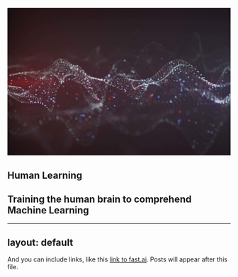 ![Image of fast.ai logo](images/ai-breakthrough-artificial-neural-networks-1440x955.jpg)

## Human Learning

## Training the human brain to comprehend Machine Learning

---
layout: default
---



And you can include links, like this [link to fast.ai](https://www.fast.ai). Posts will appear after this file. 
